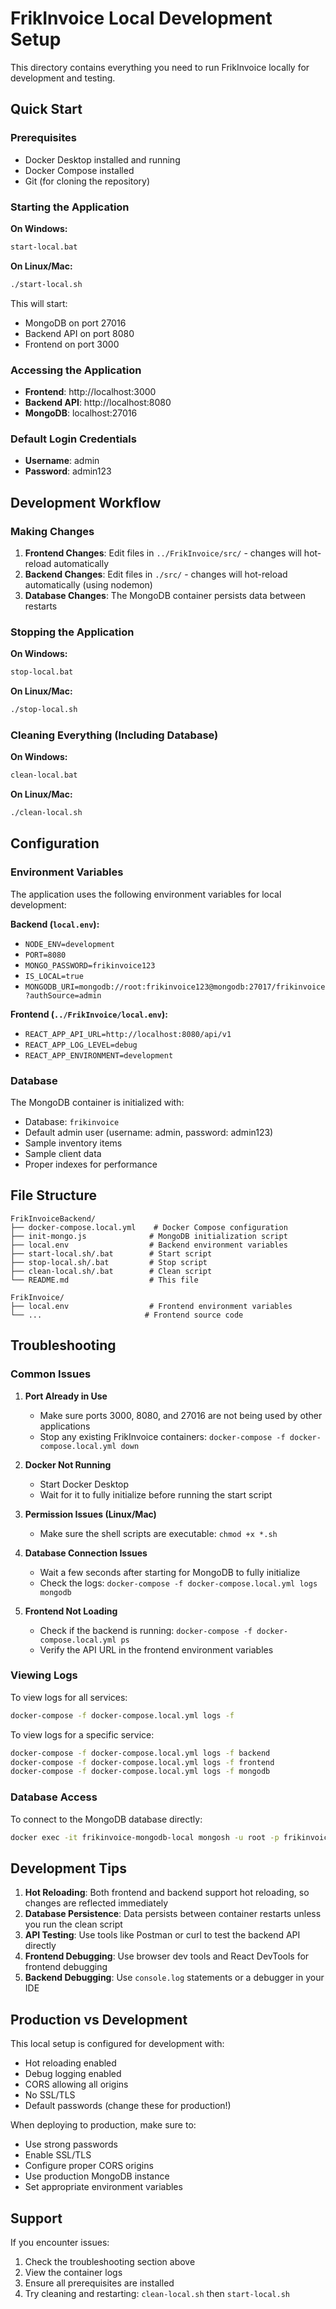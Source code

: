 # FrikInvoice Local Development Setup

This directory contains everything you need to run FrikInvoice locally for development and testing.

## Quick Start

### Prerequisites
- Docker Desktop installed and running
- Docker Compose installed
- Git (for cloning the repository)

### Starting the Application

**On Windows:**
```bash
start-local.bat
```

**On Linux/Mac:**
```bash
./start-local.sh
```

This will start:
- MongoDB on port 27016
- Backend API on port 8080  
- Frontend on port 3000

### Accessing the Application

- **Frontend**: http://localhost:3000
- **Backend API**: http://localhost:8080
- **MongoDB**: localhost:27016

### Default Login Credentials

- **Username**: admin
- **Password**: admin123

## Development Workflow

### Making Changes

1. **Frontend Changes**: Edit files in `../FrikInvoice/src/` - changes will hot-reload automatically
2. **Backend Changes**: Edit files in `./src/` - changes will hot-reload automatically (using nodemon)
3. **Database Changes**: The MongoDB container persists data between restarts

### Stopping the Application

**On Windows:**
```bash
stop-local.bat
```

**On Linux/Mac:**
```bash
./stop-local.sh
```

### Cleaning Everything (Including Database)

**On Windows:**
```bash
clean-local.bat
```

**On Linux/Mac:**
```bash
./clean-local.sh
```

## Configuration

### Environment Variables

The application uses the following environment variables for local development:

**Backend (`local.env`):**
- `NODE_ENV=development`
- `PORT=8080`
- `MONGO_PASSWORD=frikinvoice123`
- `IS_LOCAL=true`
- `MONGODB_URI=mongodb://root:frikinvoice123@mongodb:27017/frikinvoice?authSource=admin`

**Frontend (`../FrikInvoice/local.env`):**
- `REACT_APP_API_URL=http://localhost:8080/api/v1`
- `REACT_APP_LOG_LEVEL=debug`
- `REACT_APP_ENVIRONMENT=development`

### Database

The MongoDB container is initialized with:
- Database: `frikinvoice`
- Default admin user (username: admin, password: admin123)
- Sample inventory items
- Sample client data
- Proper indexes for performance

## File Structure

```
FrikInvoiceBackend/
├── docker-compose.local.yml    # Docker Compose configuration
├── init-mongo.js              # MongoDB initialization script
├── local.env                  # Backend environment variables
├── start-local.sh/.bat        # Start script
├── stop-local.sh/.bat         # Stop script
├── clean-local.sh/.bat        # Clean script
└── README.md                  # This file

FrikInvoice/
├── local.env                  # Frontend environment variables
└── ...                       # Frontend source code
```

## Troubleshooting

### Common Issues

1. **Port Already in Use**
   - Make sure ports 3000, 8080, and 27016 are not being used by other applications
   - Stop any existing FrikInvoice containers: `docker-compose -f docker-compose.local.yml down`

2. **Docker Not Running**
   - Start Docker Desktop
   - Wait for it to fully initialize before running the start script

3. **Permission Issues (Linux/Mac)**
   - Make sure the shell scripts are executable: `chmod +x *.sh`

4. **Database Connection Issues**
   - Wait a few seconds after starting for MongoDB to fully initialize
   - Check the logs: `docker-compose -f docker-compose.local.yml logs mongodb`

5. **Frontend Not Loading**
   - Check if the backend is running: `docker-compose -f docker-compose.local.yml ps`
   - Verify the API URL in the frontend environment variables

### Viewing Logs

To view logs for all services:
```bash
docker-compose -f docker-compose.local.yml logs -f
```

To view logs for a specific service:
```bash
docker-compose -f docker-compose.local.yml logs -f backend
docker-compose -f docker-compose.local.yml logs -f frontend
docker-compose -f docker-compose.local.yml logs -f mongodb
```

### Database Access

To connect to the MongoDB database directly:
```bash
docker exec -it frikinvoice-mongodb-local mongosh -u root -p frikinvoice123 --authenticationDatabase admin
```

## Development Tips

1. **Hot Reloading**: Both frontend and backend support hot reloading, so changes are reflected immediately
2. **Database Persistence**: Data persists between container restarts unless you run the clean script
3. **API Testing**: Use tools like Postman or curl to test the backend API directly
4. **Frontend Debugging**: Use browser dev tools and React DevTools for frontend debugging
5. **Backend Debugging**: Use `console.log` statements or a debugger in your IDE

## Production vs Development

This local setup is configured for development with:
- Hot reloading enabled
- Debug logging enabled
- CORS allowing all origins
- No SSL/TLS
- Default passwords (change these for production!)

When deploying to production, make sure to:
- Use strong passwords
- Enable SSL/TLS
- Configure proper CORS origins
- Use production MongoDB instance
- Set appropriate environment variables

## Support

If you encounter issues:
1. Check the troubleshooting section above
2. View the container logs
3. Ensure all prerequisites are installed
4. Try cleaning and restarting: `clean-local.sh` then `start-local.sh`
